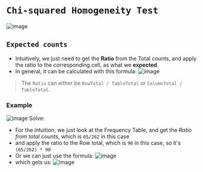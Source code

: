 # `Chi-squared Homogeneity Test`

![image](https://user-images.githubusercontent.com/14041622/45616389-e805df00-baa1-11e8-9948-737be77f83bd.png)


## `Expected counts`

- Intuitively, we just need to get the **Ratio** from the Total counts, and apply the ratio to the corresponding cell, as what we **expected**.
- In general, it can be calculated with this formula:
![image](https://user-images.githubusercontent.com/14041622/45616324-ad03ab80-baa1-11e8-8745-6b046658569f.png)

> The `Ratio` can either be `RowTotal / TableTotal` or `ColumnTotal / TableTotal`.


### Example
![image](https://user-images.githubusercontent.com/14041622/45616176-45e5f700-baa1-11e8-968e-bad7d850ce9c.png)
Solve:
- For the intuition, we just look at the Frequency Table, and get the _Ratio from total counts_, which is `65/262` in this case
- and apply the ratio to the Row total, which is `90` in this case, so it's `(65/262) * 90`
- Or we can just use the formula:
![image](https://user-images.githubusercontent.com/14041622/45616553-606ca000-baa2-11e8-9ab4-4eec2d61bb4b.png)
- which gets us:
![image](https://user-images.githubusercontent.com/14041622/45616559-66fb1780-baa2-11e8-9d05-daf616eea60b.png)
